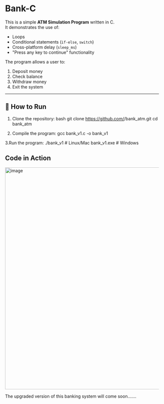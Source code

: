 # Bank-C
This is a simple **ATM Simulation Program** written in C.   
It demonstrates the use of: 
- Loops 
- Conditional statements (`if-else`, `switch`) 
- Cross-platform delay (`sleep_ms`) 
- "Press any key to continue" functionality

The program allows a user to:
1. Deposit money  
2. Check balance  
3. Withdraw money  
4. Exit the system  

---

## 🚀 How to Run
1. Clone the repository:
   bash
   git clone https://github.com/<your-username>/bank_atm.git
   cd bank_atm

2. Compile the program:
   gcc bank_v1.c -o bank_v1

3.Run the program:
  ./bank_v1   # Linux/Mac
  bank_v1.exe # Windows

## Code in Action

<img width="565" height="726" alt="image" src="https://github.com/user-attachments/assets/cd006735-2630-43e4-9f60-0a9fc0bd1056" />


The upgraded version of this banking system will come soon.......
